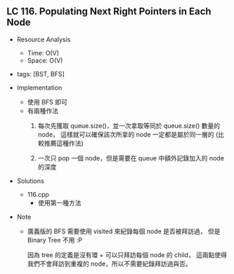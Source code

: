 ## LC 116. Populating Next Right Pointers in Each Node
- Resource Analysis
    - Time: O(V)
    - Space: O(V)

- tags: [BST, BFS]

- Implementation
    - 使用 BFS 即可
    - 有兩種作法
        1.  每次先獲取 queue.size()，並一次拿取等同於 queue.size() 數量的 node，
            這樣就可以確保該次所拿的 node 一定都是屬於同一層的 
            (比較推薦這種作法)

        2.  一次只 pop 一個 node，但是需要在 queue 中額外記錄加入的 node 的深度
 
- Solutions
    - 116.cpp
        - 使用第一種方法

- Note
    - 廣義版的 BFS 需要使用 visited 來紀錄每個 node 是否被拜訪過，
      但是 Binary Tree 不用 :P

      因為 tree 的定義是沒有環 + 可以只拜訪每個 node 的 child，
      這兩點使得我們不會拜訪到重複的 node，所以不需要紀錄拜訪過與否。 